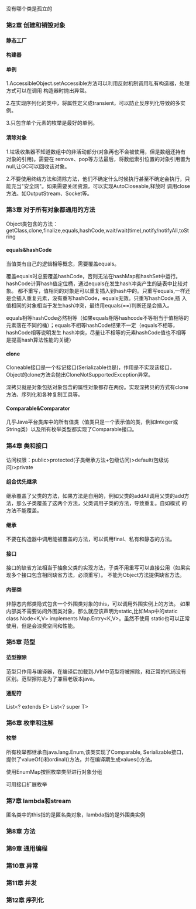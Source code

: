 没有哪个类是孤立的

### 第2章 创建和销毁对象

#### 静态工厂
#### 构建器
#### 单例

1.AccessibleObject.setAccessible方法可以利用反射机制调用私有构造器，处理方式可以在调用
构造器时抛出异常。

2.在实现序列化的类中，将属性定义成transient，可以防止反序列化导致的多实例。

3.只包含单个元素的枚举是最好的单例。

#### 清除对象

1.垃圾收集器不知道数组中的非活动部分(对象再也不会被使用，但是数组还持有对象的引用)。需要在
remove、pop等方法最后，将数组索引位置的对象引用置为null,让GC可以回收该对象。

2.不要使用终结方法和清除方法，他们不确定什么时候执行甚至不确定会执行，只能充当"安全网"。如果需要关闭资源，可以实现AutoCloseable,释放时
调用close方法。如OutputStream、Socket等。

### 第3章 对于所有对象都通用的方法

Object类包含的方法：getClass,clone,finalize,equals,hashCode,wait/wait(time),notify/notifyAll,toString

#### equals&hashCode

当值类有自己的逻辑相等概念，需要覆盖equals。

覆盖equals时总要覆盖hashCode，否则无法在hashMap和hashSet中运行。hashCode计算hash值定位桶，通过equals在发生hash冲突产生的链表中比较对象。
都不重写，值相同的对象是可以重复插入到hash中的。只重写equals,一样还是会插入重复元素，没有重写hashCode，equals无效。只重写hashCode,插
入值相同的对象相当于发生hash冲突，最终用equals(==)判断还是会插入。

equals相等hashCode必然相等（如果equals相等hashcode不等相当于值相等的元素落在不同的桶）；equals不相等hashCode结果不一定（equals不相等，hashCode相等说明发生
hash冲突，尽量让不相等的元素hashCode值也不相等是提高hash算法性能的关键）

#### clone

Cloneable接口是一个标记接口(Serializable也是)，作用是不实现该接口，Object的clone方法会抛出CloneNotSupportedException异常。

深拷贝就是对象包括对象包含的属性对象都存在两份。实现深拷贝的方式有clone方法、序列化和各种复制工具等。


#### Comparable&Comparator

几乎Java平台类库中的所有值类（值类只是一个表示值的类，例如Integer或String类）以及所有枚举类型都实现了Comparable接口。

### 第4章 类和接口

访问权限：public>protected(子类继承方法+包级访问)>default(包级访问)>private

#### 组合优先继承
继承覆盖了父类的方法，如果方法是自用的，例如父类的addAll调用父类的add方法，那么子类覆盖了这两个方法，父类调用子类的方法，导致重复。自如模式
的方法不能覆盖。

#### 继承
不要在构造器中调用能被覆盖的方法，可以调用final、私有和静态的方法。

#### 接口
接口的缺省方法相当于抽象父类的实现方法，子类不用重写可以直接公用（如果实现多个接口包含相同缺省方法，必须重写）。
不能为Object方法提供缺省方法。

#### 内部类
非静态内部类隐式包含一个外围类对象的this，可以调用外围实例上的方法。
如果内部类不需要访问外围类对象，那么就应该声明为static,比如Map中的static class Node<K,V> implements Map.Entry<K,V>。虽然不使用
static也可以正常使用，但是会浪费空间和性能。

### 第5章 范型

#### 范型擦除
范型只作用与编译器，在编译后加载到JVM中范型将被擦除，和正常的代码没有区别。范型擦除是为了兼容老版本java。

#### 通配符
List<? extends E>
List<? super T>


### 第6章 枚举和注解

#### 枚举
所有枚举都继承自java.lang.Enum,该类实现了Comparable<E>, Serializable接口，提供了valueOf()和ordinal()方法，并在编译期生成values()方法。

使用EnumMap按照枚举类型进行对象分组

可用接口扩展枚举


 
### 第7章 lambda和stream

匿名类中的this指的是匿名类对象，lambda指的是外围类实例

### 第8章 方法

### 第9章 通用编程

### 第10章 异常

### 第11章 并发

### 第12章 序列化
